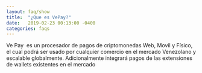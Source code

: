 ```yaml
---
layout: faq/show
title:  "¿Que es VePay?"
date:   2019-02-23 00:13:00 -0400
categories: faqs
---
```

Ve​ Pay ​ es un procesador de pagos de criptomonedas Web, Movil y Físico, el cual
podrá ser usado por cualquier comercio en el mercado Venezolano y escalable
globalmente. Adicionalmente integrará pagos de las extensiones de wallets
existentes en el mercado